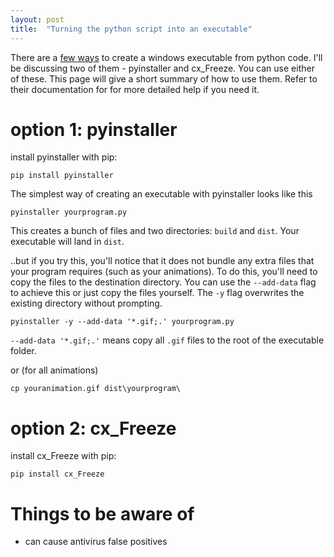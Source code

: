 ```yaml
---
layout: post
title:  "Turning the python script into an executable"
---
```


There are a [few ways](https://docs.python-guide.org/shipping/freezing/) to create a windows executable from python code. I'll be discussing two of them - pyinstaller and cx_Freeze.
You can use either of these. This page will give a short summary of how to use them. Refer to their documentation for for more detailed help if you need it.

# option 1: pyinstaller
install pyinstaller with pip:
```
pip install pyinstaller
```

The simplest way of creating an executable with pyinstaller looks like this
```
pyinstaller yourprogram.py
```

This creates a bunch of files and two directories: `build` and `dist`. Your executable will land in `dist`.

..but if you try this, you'll notice that it does not bundle any extra files that your program requires (such as your animations).
To do this, you'll need to copy the files to the destination directory. You can use the `--add-data` flag to achieve this or just copy the files yourself. The `-y` flag overwrites the existing directory without prompting.

```
pyinstaller -y --add-data '*.gif;.' yourprogram.py
```
`--add-data '*.gif;.'` means copy all `.gif` files to the root of the executable folder.

or (for all animations)
```
cp youranimation.gif dist\yourprogram\
```

# option 2: cx_Freeze
install cx_Freeze with pip:
```
pip install cx_Freeze
```

# Things to be aware of
- can cause antivirus false positives
